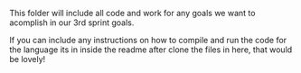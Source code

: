 This folder will include all code and work for any goals we want to acomplish in our 3rd sprint goals.

If you can include any instructions on how to compile and run the code for the language its in inside the readme after clone the files in here, that would be lovely!
